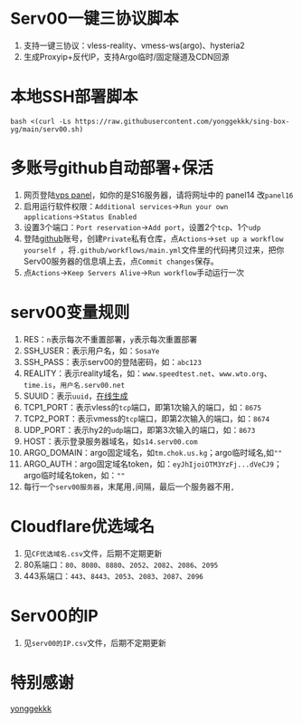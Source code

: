 # Serv00一键三协议脚本
1. 支持一键三协议：vless-reality、vmess-ws(argo)、hysteria2
2. 生成Proxyip+反代IP，支持Argo临时/固定隧道及CDN回源

# 本地SSH部署脚本
```
bash <(curl -Ls https://raw.githubusercontent.com/yonggekkk/sing-box-yg/main/serv00.sh)
```
# 多账号github自动部署+保活
1. 网页登陆[vps panel](https://panel14.serv00.com/)，如你的是S16服务器，请将网址中的 panel14 改`panel16`
2. 启用运行软件权限：`Additional services`→`Run your own applications`→`Status Enabled`
3. 设置3个端口：`Port reservation`→`Add port`，设置2个`tcp`、1个`udp`
4. 登陆[github](https://github.com/login)账号，创建`Private`私有仓库，点`Actions`→`set up a workflow yourself `，将`.github/workflows/main.yml`文件里的代码拷贝过来，把你Serv00服务器的信息填上去，点`Commit changes`保存。
5. 点`Actions`→`Keep Servers Alive`→`Run workflow`手动运行一次

   
# serv00变量规则
1. RES：`n`表示每次不重置部署，`y`表示每次重置部署
2. SSH_USER：表示用户名，如：`SosaYe`
3. SSH_PASS：表示serv00的登陆密码，如：`abc123`
4. REALITY：表示reality域名，如：`www.speedtest.net`、`www.wto.org`、`time.is`，`用户名.serv00.net`
5. SUUID：表示`uuid`，[在线生成](https://1024tools.com/uuid)
6. TCP1_PORT：表示vless的`tcp`端口，即第1次输入的端口，如：`8675`
7. TCP2_PORT：表示vmess的`tcp`端口，即第2次输入的端口，如：`8674`
8. UDP_PORT：表示hy2的`udp`端口，即第3次输入的端口，如：`8673`
9. HOST：表示登录服务器域名，如`s14.serv00.com`
10. ARGO_DOMAIN：argo固定域名，如`tm.chok.us.kg`；argo临时域名,如`""`
11. ARGO_AUTH：argo固定域名token，如：`eyJhIjoiOTM3YzFj...dVeCJ9`；argo临时域名token，如：`""`
12. 每行一个`serv00服务器`，末尾用`,`间隔，最后一个服务器不用`,`
    
# Cloudflare优选域名
1. 见`CF优选域名.csv`文件，后期不定期更新
2. 80系端口：`80`、`8080`、`8880`、`2052`、`2082`、`2086`、`2095`
3. 443系端口：`443`、`8443`、`2053`、`2083`、`2087`、`2096`
   
# Serv00的IP
1. 见`serv00的IP.csv`文件，后期不定期更新
   
# 特别感谢
[yonggekkk](https://github.com/yonggekkk/)
